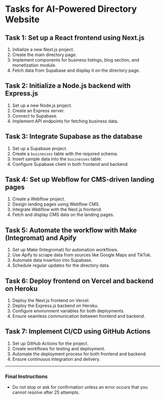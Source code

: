 # Tasks for AI-Powered Directory Website

## Task 1: Set up a React frontend using Next.js
1. Initialize a new Next.js project.
2. Create the main directory page.
3. Implement components for business listings, blog section, and monetization module.
4. Fetch data from Supabase and display it on the directory page.

## Task 2: Initialize a Node.js backend with Express.js
1. Set up a new Node.js project.
2. Create an Express server.
3. Connect to Supabase.
4. Implement API endpoints for fetching business data.

## Task 3: Integrate Supabase as the database
1. Set up a Supabase project.
2. Create a `businesses` table with the required schema.
3. Insert sample data into the `businesses` table.
4. Configure Supabase client in both frontend and backend.

## Task 4: Set up Webflow for CMS-driven landing pages
1. Create a Webflow project.
2. Design landing pages using Webflow CMS.
3. Integrate Webflow with the Next.js frontend.
4. Fetch and display CMS data on the landing pages.

## Task 5: Automate the workflow with Make (Integromat) and Apify
1. Set up Make (Integromat) for automation workflows.
2. Use Apify to scrape data from sources like Google Maps and TikTok.
3. Automate data insertion into Supabase.
4. Schedule regular updates for the directory data.

## Task 6: Deploy frontend on Vercel and backend on Heroku
1. Deploy the Next.js frontend on Vercel.
2. Deploy the Express.js backend on Heroku.
3. Configure environment variables for both deployments.
4. Ensure seamless communication between frontend and backend.

## Task 7: Implement CI/CD using GitHub Actions
1. Set up GitHub Actions for the project.
2. Create workflows for testing and deployment.
3. Automate the deployment process for both frontend and backend.
4. Ensure continuous integration and delivery.

---

### Final Instructions
- Do not stop or ask for confirmation unless an error occurs that you cannot resolve after 25 attempts.
